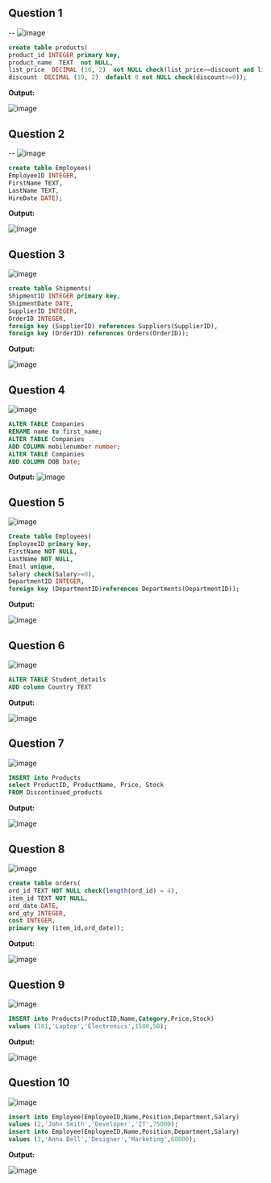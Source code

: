 **Question 1**
--
-- ![image](https://github.com/user-attachments/assets/a0f36994-99ca-4330-bb86-0b9f35bb31a3)


```sql
create table products(
product_id INTEGER primary key,
product_name  TEXT  not NULL,
list_price  DECIMAL (10, 2)  not NULL check(list_price>=discount and list_price>=0),
discount  DECIMAL (10, 2)  default 0 not NULL check(discount>=0));
```

**Output:**

![image](https://github.com/user-attachments/assets/a8e47517-938e-4e59-aa01-661c68bc2d56)


**Question 2**
---
-- ![image](https://github.com/user-attachments/assets/66927636-924d-4304-a47b-d8f790b49051)


```sql
create table Employees(
EmployeeID INTEGER,
FirstName TEXT,
LastName TEXT,
HireDate DATE);
```

**Output:**

![image](https://github.com/user-attachments/assets/59623c11-e266-46d1-9ad5-9ff2667c462c)


**Question 3**
---
![image](https://github.com/user-attachments/assets/19331baa-57e0-4408-9119-111aaf0b9321)


```sql
create table Shipments(
ShipmentID INTEGER primary key,
ShipmentDate DATE,
SupplierID INTEGER,
OrderID INTEGER,
foreign key (SupplierID) references Suppliers(SupplierID),
foreign key (OrderID) references Orders(OrderID));
```

**Output:**

![image](https://github.com/user-attachments/assets/5eda27bc-173e-4842-a07d-1a2864edc535)


**Question 4**
---
![image](https://github.com/user-attachments/assets/4c37b7ba-b8b8-4bed-aa85-bd9b6016f382)


```sql
ALTER TABLE Companies
RENAME name to first_name;
ALTER TABLE Companies
ADD COLUMN mobilenumber number;
ALTER TABLE Companies
ADD COLUMN DOB Date;
```

**Output:**
![image](https://github.com/user-attachments/assets/aad866be-a4b8-421a-8cb1-378bd3abc979)

**Question 5**
---
![image](https://github.com/user-attachments/assets/58130e60-5996-4a69-aafa-6c21f4125d54)


```sql
Create table Employees(
EmployeeID primary key,
FirstName NOT NULL,
LastName NOT NULL,
Email unique,
Salary check(Salary>=0),
DepartmentID INTEGER,
foreign key (DepartmentID)references Departments(DepartmentID));
```

**Output:**

![image](https://github.com/user-attachments/assets/804180a8-9826-49d0-9624-55f7a2aacd3e)


**Question 6**
---
![image](https://github.com/user-attachments/assets/3cbc4029-1b33-411d-93a7-fbfda5112fe4)


```sql
ALTER TABLE Student_details
ADD column Country TEXT 
```

**Output:**

![image](https://github.com/user-attachments/assets/03ca895b-ed6f-40aa-892d-2fe9bfd63f53)


**Question 7**
---
![image](https://github.com/user-attachments/assets/2591f934-d473-43e0-915b-a74bdbea7f2c)


```sql
INSERT into Products
select ProductID, ProductName, Price, Stock
FROM Discontinued_products
```

**Output:**

![image](https://github.com/user-attachments/assets/0636b047-01d4-42bb-88aa-1fe220a3a995)


**Question 8**
---
![image](https://github.com/user-attachments/assets/873840a0-9bde-42be-958b-cdc5e7253b27)


```sql
create table orders(
ord_id TEXT NOT NULL check(length(ord_id) = 4),
item_id TEXT NOT NULL,
ord_date DATE,
ord_qty INTEGER,
cost INTEGER,
primary key (item_id,ord_date));
```

**Output:**

![image](https://github.com/user-attachments/assets/2eb76233-4400-487f-924a-2230db872fa3)


**Question 9**
---
![image](https://github.com/user-attachments/assets/0a815f65-bfc1-4006-bca7-0a51b7f41c50)


```sql
INSERT into Products(ProductID,Name,Category,Price,Stock)
values (101,'Laptop','Electronics',1500,50);
```

**Output:**

![image](https://github.com/user-attachments/assets/3a9543a7-c222-4f98-9e4e-a4d7700faab1)


**Question 10**
---
![image](https://github.com/user-attachments/assets/7b1e96a7-073b-43d3-9939-5ebcad86798d)


```sql
insert into Employee(EmployeeID,Name,Position,Department,Salary)
values (2,'John Smith','Developer','IT',75000);
insert into Employee(EmployeeID,Name,Position,Department,Salary)
values (3,'Anna Bell','Designer','Marketing',68000);
```

**Output:**

![image](https://github.com/user-attachments/assets/4cb53599-92c8-4d70-9ac8-24a14e9869ea)

